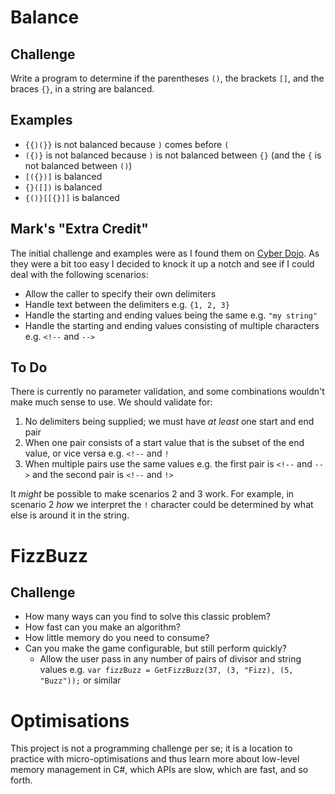 # Balance

## Challenge

Write a program to determine if the parentheses `()`, the brackets `[]`, and the braces `{}`, in a string are balanced.

## Examples

* `{{)(}}` is not balanced because `)` comes before `(`
* `({)}` is not balanced because `)` is not balanced between `{}` (and the `{` is not balanced between `()`)
* `[({})]` is balanced
* `{}([])` is balanced
* `{()}[[{}]]` is balanced

## Mark's "Extra Credit"

The initial challenge and examples were as I found them on [Cyber Dojo](https://cyber-dojo.org/creator/choose_problem?). As they were a bit too easy I decided to knock it up a notch and see if I could deal with the following scenarios:

* Allow the caller to specify their own delimiters
* Handle text between the delimiters e.g. `{1, 2, 3}`
* Handle the starting and ending values being the same e.g. `"my string"`
* Handle the starting and ending values consisting of multiple characters e.g. `<!--` and `-->`

## To Do

There is currently no parameter validation, and some combinations wouldn't make much sense to use. We should validate for:

1. No delimiters being supplied; we must have _at least_ one start and end pair
1. When one pair consists of a start value that is the subset of the end value, or vice versa e.g. `<!--` and `!`
1. When multiple pairs use the same values e.g. the first pair is `<!--` and `-->` and the second pair is `<!--` and `!>`

It _might_ be possible to make scenarios 2 and 3 work. For example, in scenario 2 _how_ we interpret the `!` character could be determined by what else is around it in the string.

# FizzBuzz

## Challenge

* How many ways can you find to solve this classic problem?
* How fast can you make an algorithm?
* How little memory do you need to consume?
* Can you make the game configurable, but still perform quickly?
    * Allow the user pass in any number of pairs of divisor and string values e.g. `var fizzBuzz = GetFizzBuzz(37, (3, "Fizz), (5, "Buzz"));` or similar

# Optimisations

This project is not a programming challenge per se; it is a location to practice with micro-optimisations and thus learn more about low-level memory management in C#, which APIs are slow, which are fast, and so forth.